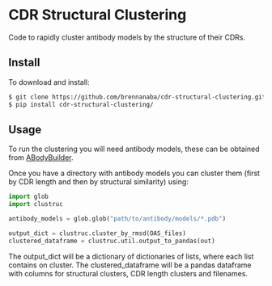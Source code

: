 # CDR Structural Clustering

Code to rapidly cluster antibody models by the structure of their CDRs.

## Install

To download and install:

```bash
$ git clone https://github.com/brennanaba/cdr-structural-clustering.git
$ pip install cdr-structural-clustering/
```

## Usage

To run the clustering you will need antibody models, these can be obtained from <a href="http://opig.stats.ox.ac.uk/webapps/newsabdab/sabpred/abodybuilder/">ABodyBuilder</a>.

Once you have a directory with antibody models you can cluster them (first by CDR length and then by structural similarity) using:


```python
import glob
import clustruc

antibody_models = glob.glob("path/to/antibody/models/*.pdb")

output_dict = clustruc.cluster_by_rmsd(OAS_files)
clustered_dataframe = clustruc.util.output_to_pandas(out)
```

The output_dict will be a dictionary of dictionaries of lists, where each list contains on cluster. The clustered_dataframe will be a pandas dataframe with columns for structural clusters, CDR length clusters and filenames.
